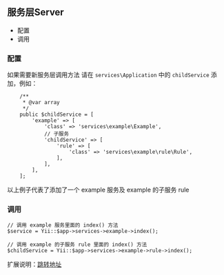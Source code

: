 ## 服务层Server

- 配置
- 调用

### 配置

如果需要新服务层调用方法 请在 `services\Application` 中的 `childService` 添加，例如：

```
    /**
     * @var array
     */
    public $childService = [
        'example' => [
            'class' => 'services\example\Example',
            // 子服务
            'childService' => [
                'rule' => [
                    'class' => 'services\example\rule\Rule',
                ],
            ],
        ],
    ];
```

以上例子代表了添加了一个 example 服务及 example 的子服务 rule

### 调用

```
// 调用 example 服务里面的 index() 方法
$service = Yii::$app->services->example->index();

// 调用 example 的子服务 rule 里面的 index() 方法
$childService = Yii::$app->services->example->rule->index();
```

扩展说明：[跳转地址](http://www.fancyecommerce.com/2016/07/27/yii2-%e7%bb%99yii-%e6%b7%bb%e5%8a%a0%e4%b8%80%e4%b8%aa%e5%8f%98%e9%87%8f%ef%bc%8c%e5%b9%b6%e5%83%8f%e7%bb%84%e4%bb%b6component%e9%82%a3%e6%a0%b7%e5%8f%af%e4%bb%a5%e6%b7%bb%e5%8a%a0%e5%8d%95%e4%be%8b/)